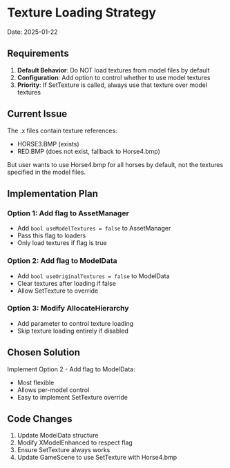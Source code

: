 # Texture Loading Strategy

Date: 2025-01-22

## Requirements

1. **Default Behavior**: Do NOT load textures from model files by default
2. **Configuration**: Add option to control whether to use model textures
3. **Priority**: If SetTexture is called, always use that texture over model textures

## Current Issue

The .x files contain texture references:
- HORSE3.BMP (exists)
- RED.BMP (does not exist, fallback to Horse4.bmp)

But user wants to use Horse4.bmp for all horses by default, not the textures specified in the model files.

## Implementation Plan

### Option 1: Add flag to AssetManager
- Add `bool useModelTextures = false` to AssetManager
- Pass this flag to loaders
- Only load textures if flag is true

### Option 2: Add flag to ModelData
- Add `bool useOriginalTextures = false` to ModelData
- Clear textures after loading if false
- Allow SetTexture to override

### Option 3: Modify AllocateHierarchy
- Add parameter to control texture loading
- Skip texture loading entirely if disabled

## Chosen Solution

Implement Option 2 - Add flag to ModelData:
- Most flexible
- Allows per-model control
- Easy to implement SetTexture override

## Code Changes

1. Update ModelData structure
2. Modify XModelEnhanced to respect flag
3. Ensure SetTexture always works
4. Update GameScene to use SetTexture with Horse4.bmp